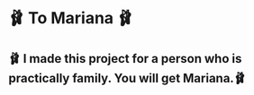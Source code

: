 # 🩰 To Mariana 🩰
## 🩰 I made this project for a person who is practically family. You will get Mariana.🩰
